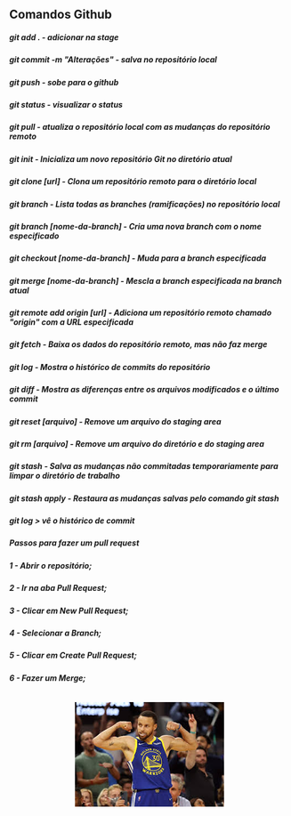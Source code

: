 ## Comandos Github
##### git add . - adicionar na stage
##### git commit -m "Alterações" - salva no repositório local
##### git push - sobe para o github
##### git status - visualizar o status
##### git pull - atualiza o repositório local com as mudanças do repositório remoto
##### git init - Inicializa um novo repositório Git no diretório atual
##### git clone [url] - Clona um repositório remoto para o diretório local
##### git branch - Lista todas as branches (ramificações) no repositório local 
##### git branch [nome-da-branch] - Cria uma nova branch com o nome especificado
##### git checkout [nome-da-branch] - Muda para a branch especificada
##### git merge [nome-da-branch] - Mescla a branch especificada na branch atual
##### git remote add origin [url] - Adiciona um repositório remoto chamado "origin" com a URL especificada
##### git fetch - Baixa os dados do repositório remoto, mas não faz merge
##### git log - Mostra o histórico de commits do repositório
##### git diff - Mostra as diferenças entre os arquivos modificados e o último commit
##### git reset [arquivo] - Remove um arquivo do staging area
##### git rm [arquivo] - Remove um arquivo do diretório e do staging area
##### git stash - Salva as mudanças não commitadas temporariamente para limpar o diretório de trabalho
##### git stash apply - Restaura as mudanças salvas pelo comando git stash
##### git log > vê o histórico de commit
##### Passos para fazer um pull request
##### 1 - Abrir o repositório;
##### 2 - Ir na aba Pull Request;
##### 3 - Clicar em New Pull Request;
##### 4 - Selecionar a Branch;
##### 5 - Clicar em Create Pull Request;
##### 6 - Fazer um Merge;

<div style='display: flex; justify-content: center; margin-top: 35px'>
<img src="img/curry.jpg" alt="">
</div>
